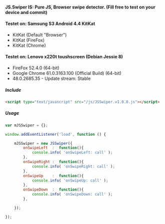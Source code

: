 #### JS.Swiper IS: Pure JS, Browser swipe detector. (Fill free to test on your device and commit) 

#### Testet on: Samsung S3 Android 4.4 KitKat
* KitKat (Default "Browser")
* KitKat (FireFox)
* KitKat (Chrome)

#### Testet on: Lenovo x220t toushscreen (Debian Jessie 8)
* FireFox 52.4.0 (64-bit)
* Google Chrome	61.0.3163.100 (Official Build) (64-bit)
* 48.0.2685.35 - Update stream:	Stable

##### Include

```html
<script type="text/javascript" src="/js/JSSwiper.v1.0.0.js"></script>
```

##### Usage
```javascript
var mJSSwiper = {};

window.addEventListener('load', function () { 

    mJSSwiper = new JSSwiper({
        onSwipeLeft  :  function(){
            console.info( 'onSwipeLeft: call' );
        },
        onSwipeRight :  function(){
            console.info( 'onSwipeRight: call' );
        },
        onSwipeUp    :  function(){
            console.info( 'onSwipeUp: call' );
        },
        onSwipeDown  :  function(){
            console.info( 'onSwipeDown: call' );
        },

    });

});

```
